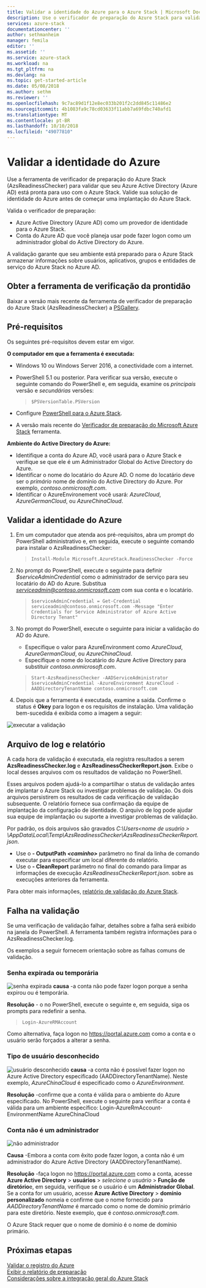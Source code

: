 ```yaml
---
title: Validar a identidade do Azure para o Azure Stack | Microsoft Docs
description: Use o verificador de preparação do Azure Stack para validar a identidade do Azure.
services: azure-stack
documentationcenter: ''
author: sethmanheim
manager: femila
editor: ''
ms.assetid: ''
ms.service: azure-stack
ms.workload: na
ms.tgt_pltfrm: na
ms.devlang: na
ms.topic: get-started-article
ms.date: 05/08/2018
ms.author: sethm
ms.reviewer: ''
ms.openlocfilehash: 9c7ac89d1f12e8ec033b201f2c2dd845c11486e2
ms.sourcegitcommit: 4b1083fa9c78cd03633f11abb7a69fdbc740afd1
ms.translationtype: MT
ms.contentlocale: pt-BR
ms.lasthandoff: 10/10/2018
ms.locfileid: "49077810"
---
```

# <a name="validate-azure-identity"></a>Validar a identidade do Azure 
Use a ferramenta de verificador de preparação do Azure Stack (AzsReadinessChecker) para validar que seu Azure Active Directory (Azure AD) está pronta para uso com o Azure Stack. Valide sua solução de identidade do Azure antes de começar uma implantação do Azure Stack.  

Valida o verificador de preparação:
 - Azure Active Directory (Azure AD) como um provedor de identidade para o Azure Stack.
 - Conta do Azure AD que você planeja usar pode fazer logon como um administrador global do Active Directory do Azure. 

A validação garante que seu ambiente está preparado para o Azure Stack armazenar informações sobre usuários, aplicativos, grupos e entidades de serviço do Azure Stack no Azure AD.

## <a name="get-the-readiness-checker-tool"></a>Obter a ferramenta de verificação da prontidão
Baixar a versão mais recente da ferramenta de verificador de preparação do Azure Stack (AzsReadinessChecker) a [PSGallery](https://aka.ms/AzsReadinessChecker).  

## <a name="prerequisites"></a>Pré-requisitos
Os seguintes pré-requisitos devem estar em vigor.

**O computador em que a ferramenta é executada:**
 - Windows 10 ou Windows Server 2016, a conectividade com a internet.
 - PowerShell 5.1 ou posterior. Para verificar sua versão, execute o seguinte comando do PowerShell e, em seguida, examine os *principais* versão e *secundárias* versões:  

   > `$PSVersionTable.PSVersion`
 - Configure [PowerShell para o Azure Stack](azure-stack-powershell-install.md). 
 - A versão mais recente do [Verificador de preparação do Microsoft Azure Stack](https://aka.ms/AzsReadinessChecker) ferramenta.

**Ambiente do Active Directory do Azure:**
 - Identifique a conta do Azure AD, você usará para o Azure Stack e verifique se que ele é um Administrador Global do Active Directory do Azure.
 - Identificar o nome do locatário do Azure AD. O nome do locatário deve ser o *primário* nome de domínio do Active Directory do Azure. Por exemplo, *contoso.onmicrosoft.com*. 
 - Identificar o AzureEnvironement você usará: *AzureCloud*, *AzureGermanCloud*, ou *AzureChinaCloud*.

## <a name="validate-azure-identity"></a>Validar a identidade do Azure 
1. Em um computador que atenda aos pré-requisitos, abra um prompt do PowerShell administrativo e, em seguida, execute o seguinte comando para instalar o AzsReadinessChecker:  

   > `Install-Module Microsoft.AzureStack.ReadinessChecker -Force`

2. No prompt do PowerShell, execute o seguinte para definir *$serviceAdminCredential* como o administrador de serviço para seu locatário do AD do Azure.  Substitua *serviceadmin@contoso.onmicrosoft.com* com sua conta e o locatário. 
   > `$serviceAdminCredential = Get-Credential serviceadmin@contoso.onmicrosoft.com -Message "Enter Credentials for Service Administrator of Azure Active Directory Tenant"` 

3. No prompt do PowerShell, execute o seguinte para iniciar a validação do AD do Azure. 
   - Especifique o valor para AzureEnvironment como *AzureCloud*, *AzureGermanCloud*, ou *AzureChinaCloud*.  
   - Especifique o nome do locatário do Azure Active Directory para substituir *contoso.onmicrosoft.com*. 

   > `Start-AzsReadinessChecker -AADServiceAdministrator $serviceAdminCredential -AzureEnvironment AzureCloud -AADDirectoryTenantName contoso.onmicrosoft.com`
4. Depois que a ferramenta é executada, examine a saída. Confirme o status é **Okey** para logon e os requisitos de instalação. Uma validação bem-sucedida é exibida como a imagem a seguir: 
 
![executar a validação](./media/azure-stack-validate-identity/validation.png)


## <a name="report-and-log-file"></a>Arquivo de log e relatório
A cada hora de validação é executada, ela registra resultados a serem **AzsReadinessChecker.log** e **AzsReadinessCheckerReport.json**. Exibe o local desses arquivos com os resultados de validação no PowerShell.

Esses arquivos podem ajudá-lo a compartilhar o status de validação antes de implantar o Azure Stack ou investigar problemas de validação.  Os dois arquivos persistirem os resultados de cada verificação de validação subsequente. O relatório fornece sua confirmação da equipe de implantação da configuração de identidade. O arquivo de log pode ajudar sua equipe de implantação ou suporte a investigar problemas de validação. 

Por padrão, os dois arquivos são gravados *C:\Users\<nome de usuário > \AppData\Local\Temp\AzsReadinessChecker\AzsReadinessCheckerReport.json*.  
 - Use o **- OutputPath** ***&lt;caminho&gt;*** parâmetro no final da linha de comando executar para especificar um local diferente do relatório.   
 - Use o **- CleanReport** parâmetro no final do comando para limpar as informações de execução *AzsReadinessCheckerReport.json*.  sobre as execuções anteriores da ferramenta. 

Para obter mais informações, [relatório de validação do Azure Stack](azure-stack-validation-report.md).

## <a name="validation-failures"></a>Falha na validação
Se uma verificação de validação falhar, detalhes sobre a falha será exibido na janela do PowerShell. A ferramenta também registra informações para o AzsReadinessChecker.log.

Os exemplos a seguir fornecem orientação sobre as falhas comuns de validação.

### <a name="expired-or-temporary-password"></a>Senha expirada ou temporária 
 
![senha expirada](./media/azure-stack-validate-identity/expired-password.png)
**causa** -a conta não pode fazer logon porque a senha expirou ou é temporária.     

**Resolução** - o no PowerShell, execute o seguinte e, em seguida, siga os prompts para redefinir a senha.  
> `Login-AzureRMAccount`

Como alternativa, faça logon no https://portal.azure.com como a conta e o usuário serão forçados a alterar a senha.
### <a name="unknown-user-type"></a>Tipo de usuário desconhecido 
 
![usuário desconhecido](./media/azure-stack-validate-identity/unknown-user.png)
**causa** -a conta não é possível fazer logon no Azure Active Directory especificado (AADDirectoryTenantName). Neste exemplo, *AzureChinaCloud* é especificado como o *AzureEnvironment*.

**Resolução** -confirme que a conta é válida para o ambiente do Azure especificado. No PowerShell, execute o seguinte para verificar a conta é válida para um ambiente específico: Login-AzureRmAccount-EnvironmentName AzureChinaCloud 
### <a name="account-is-not-an-administrator"></a>Conta não é um administrador 
 
![não administrador](./media/azure-stack-validate-identity/not-admin.png)

**Causa** -Embora a conta com êxito pode fazer logon, a conta não é um administrador do Azure Active Directory (AADDirectoryTenantName).  

**Resolução** -faça logon no https://portal.azure.com como a conta, acesse **Azure Active Directory** > **usuários** > *selecione o usuário*  >  **Função de diretório**e, em seguida, verifique se o usuário é um **Administrador Global**.  Se a conta for um usuário, acesse **Azure Active Directory** > **domínio personalizado** nomeia e confirme que o nome fornecido para *AADDirectoryTenantName* é marcado como o nome de domínio primário para este diretório.  Neste exemplo, que é *contoso.onmicrosoft.com*. 

O Azure Stack requer que o nome de domínio é o nome de domínio primário.

## <a name="next-steps"></a>Próximas etapas
[Validar o registro do Azure](azure-stack-validate-registration.md)  
[Exibir o relatório de preparação](azure-stack-validation-report.md)  
[Considerações sobre a integração geral do Azure Stack](azure-stack-datacenter-integration.md)  

